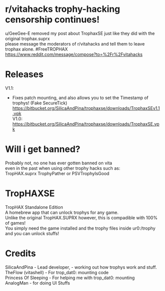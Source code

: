 # r/vitahacks trophy-hacking censorship continues!  
u/GeeGee-E removed my post about TrophaxSE just like they did with the original trophax.suprx    
please message the moderators of r/vitahacks and tell them to leave trophax alone. #FreeTROPHAX  
https://www.reddit.com/message/compose?to=%2Fr%2Fvitahacks  

# Releases  
V1.1:   
+ Fixes patch mounting, and also allows you to set the Timestamp of trophys! (Fake SecureTick)  
https://bitbucket.org/SilicaAndPina/trophaxse/downloads/TrophaxSEv1.1.vpk  
V1.0:  
https://bitbucket.org/SilicaAndPina/trophaxse/downloads/TrophaxSE.vpk  
  
# Will i get banned?  
Probably not, no one has ever gotten banned on vita  
even in the past when using other trophy hacks such as:  
TropHAX.suprx TrophyPather or PSVTrophyIsGood  
  
# TropHAXSE  
TropHAX Standalone Edition  
A homebrew app that can unlock trophys for any game.  
Unlike the original TropHAX.SUPRX however, this is compadible with 100% of games!  
You simply need the game installed and the trophy files inside ur0:/trophy and you can unlock stuffs!  
  
# Credits
SilicaAndPina - Lead developer, - working out how trophys work and stuff.  
TheFlow (vitashell) - For trop_dat0: mounting code    
Princess Of Sleeping - For helping me with trop_dat0: mounting    
AnalogMan - for doing UI Stuffs  